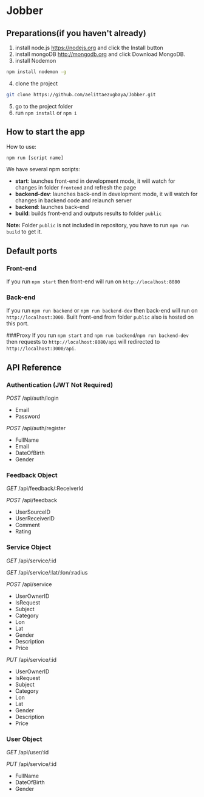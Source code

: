 # Jobber

## Preparations(if you haven't already)

  1. install node.js https://nodejs.org and click the Install button
  2. install mongoDB http://mongodb.org and click Download MongoDB.
  3. install Nodemon
  ```sh
  npm install nodemon -g
  ```
  4. clone the project

  ```sh
  git clone https://github.com/aelittaezugbaya/Jobber.git
  ```
  5. go to the project folder
  6. run `npm install` or `npm i`

## How to start the app

How to use:

```sh
npm run [script name]
```

   We have several npm scripts:
   * **start**: launches front-end in development mode, it will watch for changes in folder `frontend` and refresh the page
   * **backend-dev**: launches back-end in development mode, it will watch for changes in backend code and relaunch server
   * **backend**: launches back-end
   * **build**: builds front-end and outputs results to folder `public`

   **Note:** Folder `public` is not included in repository, you have to run `npm run build` to get it.

## Default ports

### Front-end
If you run `npm start` then front-end will run on `http://localhost:8080`

### Back-end
If you run `npm run backend` or `npm run backend-dev` then back-end will run on `http://localhost:3000`. Built front-end from folder `public` also is hosted on this port.

###Proxy
If you run `npm start` and `npm run backend`/`npm run backend-dev` then requests to `http://localhost:8080/api` will redirected to `http://localhost:3000/api`. 

## API Reference
### Authentication (JWT Not Required)
*POST* /api/auth/login
  - Email
  - Password

*POST* /api/auth/register
  - FullName
  - Email
  - DateOfBirth
  - Gender
  
### Feedback Object
*GET* /api/feedback/:ReceiverId

*POST* /api/feedback
  - UserSourceID
  - UserReceiverID
  - Comment
  - Rating
  
### Service Object
*GET* /api/service/:id

*GET* /api/service/:lat/:lon/:radius

*POST* /api/service
  - UserOwnerID
  - IsRequest
  - Subject
  - Category
  - Lon
  - Lat
  - Gender
  - Description
  - Price
  
*PUT* /api/service/:id
  - UserOwnerID
  - IsRequest
  - Subject
  - Category
  - Lon
  - Lat
  - Gender
  - Description
  - Price
  
### User Object
*GET* /api/user/:id
  
*PUT* /api/service/:id
  - FullName
  - DateOfBirth
  - Gender

